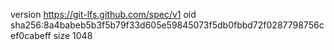 version https://git-lfs.github.com/spec/v1
oid sha256:8a4babeb5b3f5b79f33d605e59845073f5db0fbbd72f0287798756cef0cabeff
size 1048
